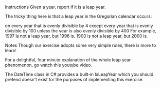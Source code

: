 Instructions
Given a year, report if it is a leap year.

The tricky thing here is that a leap year in the Gregorian calendar occurs:

on every year that is evenly divisible by 4
  except every year that is evenly divisible by 100
    unless the year is also evenly divisible by 400
For example, 1997 is not a leap year, but 1996 is. 1900 is not a leap year, but 2000 is.

Notes
Though our exercise adopts some very simple rules, there is more to learn!

For a delightful, four minute explanation of the whole leap year phenomenon, go watch this youtube video.

The DateTime class in C# provides a built-in IsLeapYear which you should pretend doesn't exist for the purposes of implementing this exercise.

